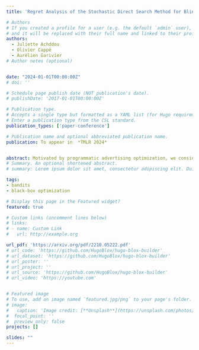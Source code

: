 ```yaml
---
title: 'Regret Analysis of the Stochastic Direct Search Method for Blind Resource Allocation'

# Authors
# If you created a profile for a user (e.g. the default `admin` user), write the username (folder name) here
# and it will be replaced with their full name and linked to their profile.
authors:
  - Juliette Achddou
  - Olivier Cappé
  - Aurélien Garivier
# Author notes (optional)


date: "2024-01-01T00:00:00Z"
# doi: ''

# Schedule page publish date (NOT publication's date).
# publishDate: '2017-01-01T00:00:00Z'

# Publication type.
# Accepts a single type but formatted as a YAML list (for Hugo requirements).
# Enter a publication type from the CSL standard.
publication_types: ['paper-conference']

# Publication name and optional abbreviated publication name.
publication: To appear in  *TMLR 2024*


abstract: Motivated by programmatic advertising optimization, we consider the task of sequentially allocating budget across a set of resources. At every time step, a feasible allocation is chosen and only a corresponding random return is observed. The goal is to maximize the cumulative expected sum of returns. This is a realistic model for budget allocation across subdivisions of marketing campaigns, when the objective is to maximize the number of conversions. We study direct search (aka pattern search) methods for linearly constrained and derivative-free optimization in the presence of noise. Those algorithms are easy to implement and particularly suited to constrained optimization. They have not yet been analyzed from the perspective of cumulative regret. We provide a regret upper-bound of the order of T 2/3 in the general case. Our mathematical analysis also establishes, as a by-product, time-independent regret bounds in the deterministic, unconstrained case. We also propose an improved version of the method relying on sequential tests to accelerate the identification of descent directions. 
# Summary. An optional shortened abstract.
# summary: Lorem ipsum dolor sit amet, consectetur adipiscing elit. Duis posuere tellus ac convallis placerat. Proin tincidunt magna sed ex sollicitudin condimentum.

tags:
- bandits
- black-box optimization

# Display this page in the Featured widget?
featured: true

# Custom links (uncomment lines below)
# links:
# - name: Custom Link
#   url: http://example.org

url_pdf: 'https://arxiv.org/pdf/2210.05222.pdf'
# url_code: 'https://github.com/HugoBlox/hugo-blox-builder'
# url_dataset: 'https://github.com/HugoBlox/hugo-blox-builder'
# url_poster: ''
# url_project: ''
# url_source: 'https://github.com/HugoBlox/hugo-blox-builder'
# url_video: 'https://youtube.com'


# Featured image
# To use, add an image named `featured.jpg/png` to your page's folder.
# image:
#   caption: 'Image credit: [**Unsplash**](https://unsplash.com/photos/pLCdAaMFLTE)'
#  focal_point: ''
#  preview_only: false
projects: []

slides: ""
---
```



